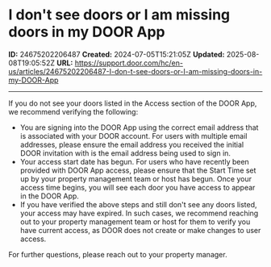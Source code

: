 # I don't see doors or I am missing doors in my DOOR App

**ID:** 24675202206487
**Created:** 2024-07-05T15:21:05Z
**Updated:** 2025-08-08T19:05:52Z
**URL:** https://support.door.com/hc/en-us/articles/24675202206487-I-don-t-see-doors-or-I-am-missing-doors-in-my-DOOR-App

---

<p>If you do not see your doors listed in the Access section of the DOOR App, we recommend verifying the following:</p>
<ul>
<li>You are signing into the DOOR App using the correct email address that is associated with your DOOR account. For users with multiple email addresses, please ensure the email address you received the initial DOOR invitation with is the email address being used to sign in.</li>
<li>Your access start date has begun. For users who have recently been provided with DOOR App access, please ensure that the Start Time set up by your property management team or host has begun. Once your access time begins, you will see each door you have access to appear in the DOOR App.</li>
<li>If you have verified the above steps and still don't see any doors listed, your access may have expired. In such cases, we recommend reaching out to your property management team or host for them to verify you have current access, as DOOR does not create or make changes to user access. </li>
</ul>
<p>For further questions, please reach out to your property manager. </p>
